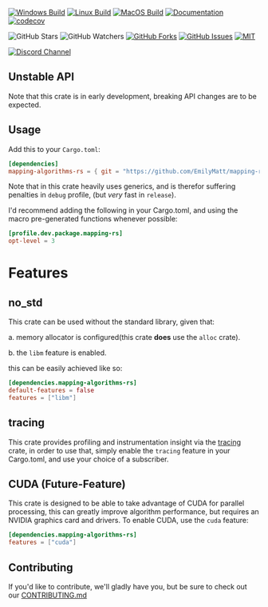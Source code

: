 [![Windows Build](https://github.com/EmilyMatt/mapping-rs/actions/workflows/build-win.yml/badge.svg)](https://github.com/EmilyMatt/mapping-rs/actions/workflows/build-win.yml)
[![Linux Build](https://github.com/EmilyMatt/mapping-rs/actions/workflows/build-linux.yml/badge.svg)](https://github.com/EmilyMatt/mapping-rs/actions/workflows/build-linux.yml)
[![MacOS Build](https://github.com/EmilyMatt/mapping-rs/actions/workflows/build-macos.yml/badge.svg)](https://github.com/EmilyMatt/mapping-rs/actions/workflows/build-macos.yml)
[![Documentation](https://github.com/EmilyMatt/mapping-rs/actions/workflows/doc.yml/badge.svg)](https://github.com/EmilyMatt/mapping-rs/actions/workflows/doc.yml)
[![codecov](https://codecov.io/gh/EmilyMatt/mapping-rs/graph/badge.svg?token=GSPWQVRCV8)](https://codecov.io/gh/EmilyMatt/mapping-rs)

![GitHub Stars](https://img.shields.io/github/stars/EmilyMatt/mapping-rs)
![GitHub Watchers](https://img.shields.io/github/watchers/EmilyMatt/mapping-rs)
[![GitHub Forks](https://img.shields.io/github/forks/EmilyMatt/mapping-rs)](https://github.com/EmilyMatt/mapping-rs/fork)
[![GitHub Issues](https://img.shields.io/github/issues/EmilyMatt/mapping-rs)](https://github.com/EmilyMatt/mapping-rs/issues)
[![MIT](https://img.shields.io/badge/license-MIT-blue.svg)](LICENSE)

[![Discord Channel](https://dcbadge.vercel.app/api/server/hKFKTaMKkq/)](https://discord.gg/j4z4WM3ZNV)

## Unstable API
Note that this crate is in early development, breaking API changes are to be expected.

## Usage

Add this to your `Cargo.toml`:

```toml
[dependencies]
mapping-algorithms-rs = { git = "https://github.com/EmilyMatt/mapping-rs.git" }
```

Note that in this crate heavily uses generics, and is therefor suffering penalties in `debug` profile, (but _very_ fast in `release`).

I'd recommend adding the following in your Cargo.toml, and using the macro pre-generated functions whenever possible:
```toml
[profile.dev.package.mapping-rs]
opt-level = 3
```

# Features

## no_std
This crate can be used without the standard library, given that:

a. memory allocator is configured(this crate __does__ use the `alloc` crate).

b. the `libm` feature is enabled.

this can be easily achieved like so:

```toml
[dependencies.mapping-algorithms-rs]
default-features = false
features = ["libm"]
```

## tracing
This crate provides profiling and instrumentation insight 
via the [tracing](https://github.com/tokio-rs/tracing) crate, in order to use that, 
simply enable the `tracing` feature in your Cargo.toml, and use your choice of a subscriber.

## CUDA (Future-Feature)
This crate is designed to be able to take advantage of CUDA for parallel processing, 
this can greatly improve algorithm performance, but requires an NVIDIA graphics card and drivers.
To enable CUDA, use the `cuda` feature:
```toml
[dependencies.mapping-algorithms-rs]
features = ["cuda"]
```

## Contributing
If you'd like to contribute, we'll gladly have you, but be sure to check out our [CONTRIBUTING.md](CONTRIBUTING.md)